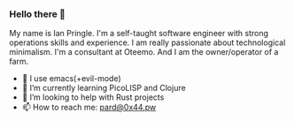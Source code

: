 ### Hello there 👋

My name is Ian Pringle. I'm a self-taught software engineer with strong operations skills and experience. I am really passionate about technological minimalism. I'm a consultant at Oteemo. And I am the owner/operator of a farm.
- 🧰 I use emacs(+evil-mode)
- 🌱 I’m currently learning PicoLISP and Clojure
- 🤔 I’m looking to help with Rust projects
- 📫 How to reach me: pard@0x44.pw
